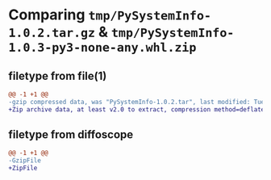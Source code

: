 # Comparing `tmp/PySystemInfo-1.0.2.tar.gz` & `tmp/PySystemInfo-1.0.3-py3-none-any.whl.zip`

## filetype from file(1)

```diff
@@ -1 +1 @@
-gzip compressed data, was "PySystemInfo-1.0.2.tar", last modified: Tue Aug  8 05:25:10 2023, max compression
+Zip archive data, at least v2.0 to extract, compression method=deflate
```

## filetype from diffoscope

```diff
@@ -1 +1 @@
-GzipFile
+ZipFile
```

